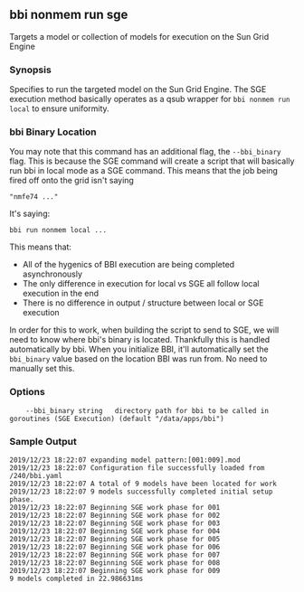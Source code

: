 ## bbi nonmem run sge

Targets a model or collection of models for execution on the Sun Grid Engine

### Synopsis

Specifies to run the targeted model on the Sun Grid Engine. The SGE execution method basically operates as a qsub wrapper for `bbi nonmem run local` to ensure uniformity.

### bbi Binary Location
You may note that this command has an additional flag, the `--bbi_binary` flag. This is because the SGE command will create a script that will basically run bbi in local mode as a SGE command. This means that the job being fired off onto the grid isn't saying

`"nmfe74 ..."`

It's saying:

`bbi run nonmem local ...`

This means that:

* All of the hygenics of BBI execution are being completed asynchronously
* The only difference in execution for local vs SGE all follow local execution in the end
* There is no difference in output / structure  between local or SGE execution

In order for this to work, when building the script to send to SGE, we will need to know where bbi's binary is
located. Thankfully this is handled automatically by bbi. When you initialize BBI, it'll automatically set the 
`bbi_binary` value based on the location BBI was run from. No need to manually set this. 

### Options

```
    --bbi_binary string   directory path for bbi to be called in goroutines (SGE Execution) (default "/data/apps/bbi")
```

### Sample Output
```
2019/12/23 18:22:07 expanding model pattern:[001:009].mod
2019/12/23 18:22:07 Configuration file successfully loaded from /240/bbi.yaml
2019/12/23 18:22:07 A total of 9 models have been located for work
2019/12/23 18:22:07 9 models successfully completed initial setup phase.
2019/12/23 18:22:07 Beginning SGE work phase for 001
2019/12/23 18:22:07 Beginning SGE work phase for 002
2019/12/23 18:22:07 Beginning SGE work phase for 003
2019/12/23 18:22:07 Beginning SGE work phase for 004
2019/12/23 18:22:07 Beginning SGE work phase for 005
2019/12/23 18:22:07 Beginning SGE work phase for 006
2019/12/23 18:22:07 Beginning SGE work phase for 007
2019/12/23 18:22:07 Beginning SGE work phase for 008
2019/12/23 18:22:07 Beginning SGE work phase for 009
9 models completed in 22.986631ms
```
